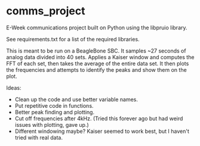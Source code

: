 # comms_project
E-Week communications project built on Python using the libpruio library.

See requirements.txt for a list of the required libraries. 

This is meant to be run on a BeagleBone SBC.
It samples ~27 seconds of analog data divided into 40 sets. Applies a Kaiser window and computes the FFT of each set, then takes the average of the entire data set. It then plots the frequencies and attempts to identify the peaks and show them on the plot.


Ideas:

- Clean up the code and use better variable names.
- Put repetitive code in functions.
- Better peak finding and plotting.
- Cut off frequencies after 4kHz. (Tried this forever ago but had weird issues with plotting, gave up.)
- Different windowing maybe? Kaiser seemed to work best, but I haven't tried with real data.
